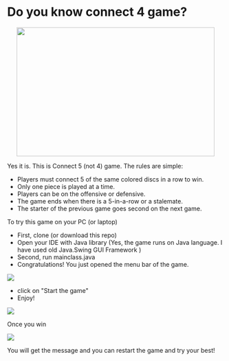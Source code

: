 # Do you know connect 4 game?

<p align="center">
  <img width="460" height="300" src =https://github.com/Khanspii/Connect5Game/blob/master/GitHubProjects/src/Readme%20Images/Connect_4_Board_and_Box.jpg/>
</p>
  
Yes it is. This is Connect 5 (not 4) game. 
The rules are simple:
* Players must connect 5 of the same colored discs in a row to win.
* Only one piece is played at a time.
* Players can be on the offensive or defensive.
* The game ends when there is a 5-in-a-row or a stalemate.
* The starter of the previous game goes second on the next game.

To try this game on your PC (or laptop)
* First, clone (or download this repo)
* Open your IDE with Java library (Yes, the game runs on Java language. I have used old Java.Swing GUI Framework )
* Second, run mainclass.java
* Congratulations! You just opened the menu bar of the game.

<img align = "center" src =https://github.com/Khanspii/Connect5Game/blob/master/GitHubProjects/src/Readme%20Images/Menu.PNG/>

* click on "Start the game"
* Enjoy!

<img align = "center" src =https://github.com/Khanspii/Connect5Game/blob/master/GitHubProjects/src/Readme%20Images/play.PNG>

Once you win

<img align = "center" src =https://github.com/Khanspii/Connect5Game/blob/master/GitHubProjects/src/Readme%20Images/Won.PNG>

You will get the message and you can restart the game and try your best!
